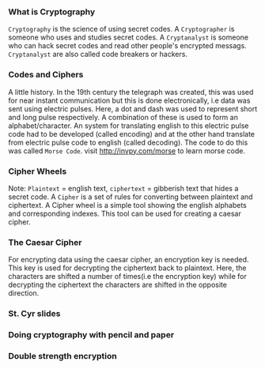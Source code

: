 ### What is Cryptography
`Cryptography` is the science of using secret codes. A `Cryptographer` is someone who uses and studies secret codes. A `Cryptanalyst` is someone who can hack secret codes and read other people's encrypted messags. `Cryptanalyst` are also called code breakers or hackers.

### Codes and Ciphers
A little history. In the 19th century the telegraph was created, this was used for near instant communication but this is done electronically, i.e data was sent using electric pulses. Here, a dot and dash was used to represent short and long pulse respectively. A combination of these is used to form an alphabet/character. An system for translating english to this electric pulse code had to be developed (called encoding) and at the other hand translate from electric pulse code to english (called decoding). The code to do this was called `Morse Code`. visit http://invpy.com/morse to learn morse code.

### Cipher Wheels
Note: `Plaintext` = english text, `ciphertext` = gibberish text that hides a secret code.
A `Cipher` is a set of rules for converting between plaintext and ciphertext.
A Cipher wheel is a simple tool showing the english alphabets and corresponding indexes. This tool can be used for creating a caesar cipher.

### The Caesar Cipher
For encrypting data using the caesar cipher, an encryption key is needed. This key is used for decrypting the ciphertext back to plaintext. Here, the characters are shifted a number of times(i.e the encryption key) while for decrypting the ciphertext the characters are shifted in the opposite direction.

### St. Cyr slides

### Doing cryptography with pencil and paper

### Double strength encryption